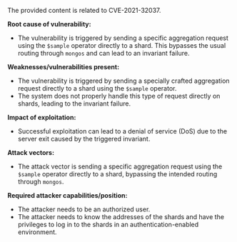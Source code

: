 The provided content is related to CVE-2021-32037.

**Root cause of vulnerability:**
- The vulnerability is triggered by sending a specific aggregation request using the `$sample` operator directly to a shard. This bypasses the usual routing through `mongos` and can lead to an invariant failure.

**Weaknesses/vulnerabilities present:**
- The vulnerability is triggered by sending a specially crafted aggregation request directly to a shard using the `$sample` operator.
- The system does not properly handle this type of request directly on shards, leading to the invariant failure.

**Impact of exploitation:**
- Successful exploitation can lead to a denial of service (DoS) due to the server exit caused by the triggered invariant.

**Attack vectors:**
- The attack vector is sending a specific aggregation request using the `$sample` operator directly to a shard, bypassing the intended routing through `mongos`.

**Required attacker capabilities/position:**
- The attacker needs to be an authorized user.
- The attacker needs to know the addresses of the shards and have the privileges to log in to the shards in an authentication-enabled environment.